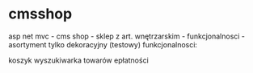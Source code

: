 # cmsshop
asp net mvc -  cms shop - sklep z art. wnętrzarskim - funkcjonalnosci  - asortyment tylko dekoracyjny (testowy)
funkcjonalnosci:

koszyk
wyszukiwarka towarów
epłatności



